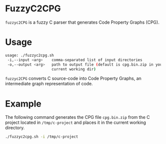 # FuzzyC2CPG

`fuzzyc2CPG` is a fuzzy C parser that generates Code Property Graphs (CPG).

# Usage

```bash
usage: ./fuzzyc2cpg.sh
 -i,--input <arg>    comma-separated list of input directories
 -o,--output <arg>   path to output file (default is cpg.bin.zip in your
                     current working dir)
```

`fuzzyc2CPG` converts C source-code into Code Property Graphs, an intermediate graph representation of code.

# Example

The following command generates the CPG file `cpg.bin.zip` from the C project located in `/tmp/c-project` and places 
it in the current working directory.

```bash
./fuzzyc2cpg.sh -i /tmp/c-project
```

